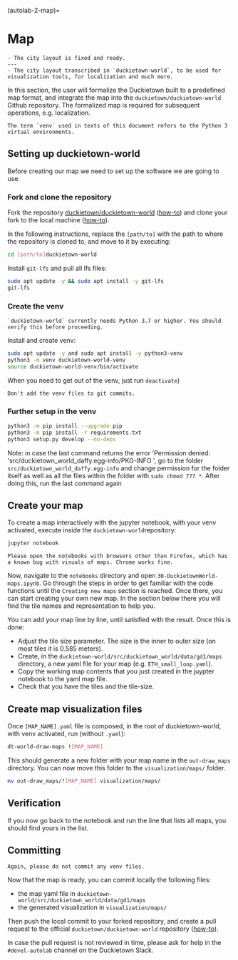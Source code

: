 (autolab-2-map)=
# Map

```{needget}
- The city layout is fixed and ready.
---
- The city layout transcribed in `duckietown-world`, to be used for visualization tools, for localization and much more.
```

In this section, the user will formalize the Duckietown built to a predefined map format, and integrate the map into the `duckietown/duckietown-world` Github repository. The formalized map is required for subsequent operations, e.g. localization.

```{note}
The term `venv` used in texts of this document refers to the Python 3 virtual environments.
```

## Setting up duckietown-world

Before creating our map we need to set up the software we are going to use.

### Fork and clone the repository

Fork the repository [duckietown/duckietown-world](https://github.com/duckietown/duckietown-world) ([how-to](https://docs.github.com/en/get-started/quickstart/fork-a-repo)) and clone your fork to the local machine ([how-to](https://docs.github.com/en/github/creating-cloning-and-archiving-repositories/cloning-a-repository-from-github/cloning-a-repository)).

In the following instructions, replace the `[path/to]` with the path to where the repository is cloned to, and move to it by executing:

```bash
cd [path/to]duckietown-world
```

Install `git-lfs` and pull all lfs files:

```bash
sudo apt update -y && sudo apt install -y git-lfs
git-lfs
```

### Create the venv 

```{note}
`duckietown-world` currently needs Python 3.7 or higher. You should verify this before proceeding.
```

Install and create venv:

```bash
sudo apt update -y and sudo apt install -y python3-venv
python3 -m venv duckietown-world-venv
source duckietown-world-venv/bin/activate
```

When you need to get out of the venv, just run `deactivate`)

```{warning}
Don't add the venv files to git commits.
```

### Further setup in the venv

```bash
python3 -m pip install --upgrade pip
python3 -m pip install -r requirements.txt
python3 setup.py develop --no-deps
```

Note: in case the last command returns the error 'Permission denied: 'src/duckietown_world_daffy.egg-info/PKG-INFO ', go to the folder ```src/duckietown_world_daffy.egg-info``` and change permission for the folder itself as well as all the files within the folder with ```sudo chmod 777 *```. After doing this, run the last command again

## Create your map

To create a map interactively with the jupyter notebook, with your venv activated, execute inside the `duckietown-world`repository:

```bash
jupyter notebook
```

```{warning}
Please open the notebooks with browsers other than Firefox, which has a known bug with visuals of maps. Chrome works fine.
```

Now, navigate to the `notebooks` directory and open `30-DuckietownWorld-maps.ipynb`. Go through the steps in order to get familiar with the code functions until the `Creating new maps` section is reached. Once there, you can start creating your own new map. In the section below there you will find the tile names and representation to help you.

You can add your map line by line, until satisfied with the result. Once this is done:

* Adjust the tile size parameter. The size is the inner to outer size (on most tiles it is 0.585 meters).
* Create, in the `duckietown-world/src/duckietown_world/data/gd1/maps` directory, a new yaml file for your map (e.g. `ETH_small_loop.yaml`).
* Copy the working map contents that you just created in the juypter notebook to the yaml map file.
* Check that you have the tiles and the tile-size.

## Create map visualization files

Once `[MAP_NAME].yaml` file is composed, in the root of duckietown-world, with venv activated, run (without `.yaml`):

```bash
dt-world-draw-maps ![MAP_NAME]
```

This should generate a new folder with your map name in the `out-draw_maps` directory. You can now move this folder to the `visualization/maps/` folder.

```bash
mv out-draw_maps/![MAP_NAME] visualization/maps/
```

## Verification

If you now go back to the notebook and run the line that lists all maps, you should find yours in the list.

## Committing

```{warning}
Again, please do not commit any venv files.
```

Now that the map is ready, you can commit locally the following files:

* the map yaml file in `duckietown-world/src/duckietown_world/data/gd1/maps` 
* the generated visualization in `visualization/maps/`

Then push the local commit to your forked repository, and create a pull request to the official `duckietown/duckietown-world` repository ([how-to](https://docs.github.com/en/github/collaborating-with-pull-requests/proposing-changes-to-your-work-with-pull-requests/creating-a-pull-request)).

In case the pull request is not reviewed in time, please ask for help in the `#devel-autolab` channel on the Duckietown Slack.
